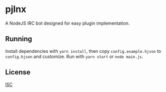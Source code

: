 # pjlnx

A NodeJS IRC bot designed for easy plugin implementation.

## Running

Install dependencies with `yarn install`, then copy `config.example.hjson` to `config.hjson` and customize. Run with `yarn start` or `node main.js`.

## License

[ISC](LICENSE.md)
